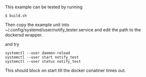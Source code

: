 This example can be tested by running 

```
$ build.sh
```

Then copy the example unit into ~/.config/systemd/user/notify_tester.service and edit the path to the dockersd wrapper.

and try

```
systemctl --user daemon-reload
systemctl --user start notify_test
systemctl --user status notify_test
```

This should block on start till the docker conatiner times out.
